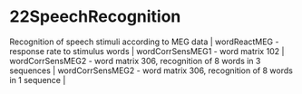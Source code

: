 # 22SpeechRecognition
Recognition of speech stimuli according to MEG data |
wordReactMEG - response rate to stimulus words |
wordCorrSensMEG1 - word matrix 102 |
wordCorrSensMEG2 - word matrix 306, recognition of 8 words in 3 sequences |
wordCorrSensMEG2 - word matrix 306, recognition of 8 words in 1 sequence |
